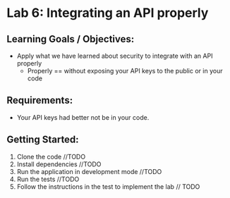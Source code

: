 # Lab 6: Integrating an API properly

## Learning Goals / Objectives:

* Apply what we have learned about security to integrate with an API properly
  * Properly == without exposing your API keys to the public or in your code

## Requirements:

* Your API keys had better not be in your code.

## Getting Started:

1. Clone the code //TODO
2. Install dependencies //TODO
3. Run the application in development mode //TODO
4. Run the tests //TODO
5. Follow the instructions in the test to implement the lab // TODO
